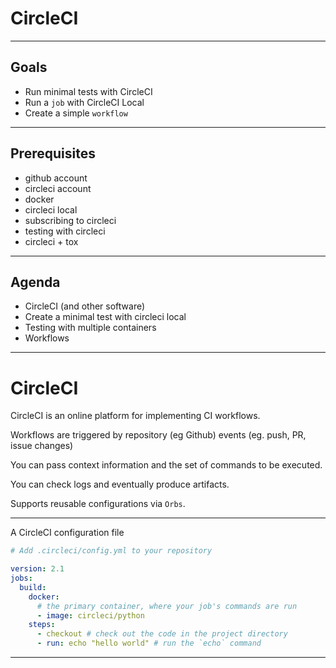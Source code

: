 # CircleCI

---

## Goals

  - Run minimal tests with CircleCI
  - Run a `job` with CircleCI Local
  - Create a simple `workflow`

---

## Prerequisites

  - github account
  - circleci account
  - docker
  - circleci local
  - subscribing to circleci
- testing with circleci
- circleci + tox

  
---

## Agenda

- CircleCI (and other software)
- Create a minimal test with circleci local
- Testing with multiple containers
- Workflows

---

# CircleCI

CircleCI is an online platform for implementing CI workflows.

Workflows are triggered by repository (eg Github) events (eg. push, PR, issue
 changes)

You can pass context information and the set of commands to be executed.

You can check logs and eventually produce artifacts.

Supports reusable configurations via `Orbs`.

----

A CircleCI configuration file

```yaml
# Add .circleci/config.yml to your repository

version: 2.1
jobs:
  build:
    docker: 
      # the primary container, where your job's commands are run
      - image: circleci/python
    steps:
      - checkout # check out the code in the project directory
      - run: echo "hello world" # run the `echo` command

```

----


